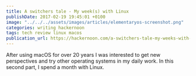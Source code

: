 ```yaml
---
title: A switchers tale - My week(s) with Linux
publishDate: 2017-02-19 19:45:01 +0100
image: "../../../assets/images/articles/elementaryos-screenshot.png"
categories: writing hackernoon
tags: tech review linux macos
publication_url: https://hackernoon.com/a-switchers-tale-my-weeks-with-linux-deededb3b635#.l8uob6tn4
---
```


After using macOS for over 20 years I was interested to get new perspectives and try other operating systems in my daily work. In this second part, I spend a month with Linux.
